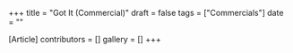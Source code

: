 +++
title = "Got It (Commercial)"
draft = false
tags = ["Commercials"]
date = ""

[Article]
contributors = []
gallery = []
+++
